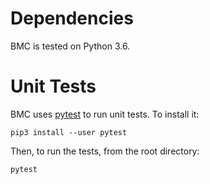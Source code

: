 # Dependencies

BMC is tested on Python 3.6.

# Unit Tests

BMC uses [pytest](https://docs.pytest.org/en/latest/) to run unit tests.  To install it:

    pip3 install --user pytest

Then, to run the tests, from the root directory:

    pytest
